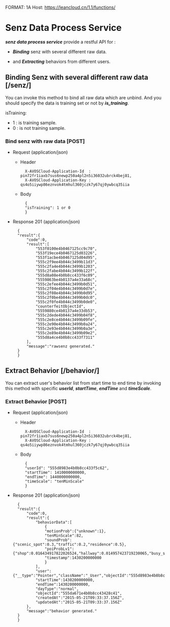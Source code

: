 FORMAT: 1A
Host: https://leancloud.cn/1.1/functions/

# Senz Data Process Service

***senz data process service*** provide a restful API for :

- ***Binding*** senz with several different raw data.

- and ***Extracting*** behaviors from different users.


## Binding Senz with several different raw data [/senz/]
You can invoke this method to bind all raw data which are unbind.
And you should specify the data is training set or not by ***is_training***.

isTraining:
- 1 : is training sample.
- 0 : is not training sample.

### Bind senz with raw data [POST]
+ Request (application/json)

    + Header

            X-AVOSCloud-Application-Id  : pin72fr1iaxb7sus6newp250a4pl2n5i36032ubrck4bej81,
            X-AVOSCloud-Application-Key : qs4o5iiywp86eznvok4tmhul360jczk7y67qj0ywbcq35iia

    + Body

            {
            "isTraining": 1 or 0
            }
        
+ Response 201 (application/json)

        {
        "result":{
            "code":0,
            "result":[
                "553f0100e4b0467125cc9c70",
                "553f19ece4b0467125d03226",
                "553f1acbe4b0467125d04d95",
                "555c2f9ee4b044c3499b11d3",
                "555c2fa4e4b044c3499b1203",
                "555c2fabe4b044c3499b122f",
                "555d8a08e4b0b8cc433f6c09",
                "5559863be4b0137a4e33a68c",
                "555c2efee4b044c3499b0d51",
                "555c2f04e4b044c3499b0d7e",
                "555c2f08e4b044c3499b0d95",
                "555c2f0be4b044c3499b0dc0",
                "555c2f0fe4b044c3499b0de0",
                "counterfeitObjectId",
                "5559880ce4b0137a4e33db53",
                "555c2dede4b044c3499b04f8",
                "555c2e8ce4b044c3499b09fe",
                "555c2e90e4b044c3499b0a24",
                "555c2e93e4b044c3499b0a3e",
                "555c2e89e4b044c3499b09e2",
                "555d8a4ce4b0b8cc433f7311"
            ],
            "message":"rawsenz generated."
        }
        }
        

## Extract Behavior [/behavior/]
You can extract user's behavior list from start time to end time by invoking this method with specific ***userId***, ***startTime***, ***endTime*** and ***timeScale***.

### Extract Behavior [POST]
+ Request (application/json)

       
    + Header

            X-AVOSCloud-Application-Id  : pin72fr1iaxb7sus6newp250a4pl2n5i36032ubrck4bej81,
            X-AVOSCloud-Application-Key : qs4o5iiywp86eznvok4tmhul360jczk7y67qj0ywbcq35iia

    + Body

            {
            "userId": "555d8983e4b0b8cc433f5c62",
            "startTime": 1410000000000,
            "endTime": 1440000000000,
            "timeScale": "tenMinScale"
            }
        
+ Response 201 (application/json)

        {
        "result":{
            "code":0,
            "result":{
                "behaviorData":[
                    {
                    "motionProb":{"unknown":1},
                    "tenMinScale":82,
                    "soundProb":{"scenic_spot":0.3,"traffic":0.2,"residence":0.5},
                    "poiProbLv1":{"shop":0.016434917822026524,"hallway":0.014957423719230065,"busy_street":0.019180711946056184,"flat":0.09020109305212921,"train_station":0.0021386172067842874,"living_room":0.47171305120789647,"supermarket":0.034099493685436244,"quite_street":0.051462099363445375,"bus_stop":0.019715366949585294,"bedroom":0.04643052651887983,"study_quite_office":0.015280221089777996,"forrest":0.02045756880502049,"kitchen":0.19792890863373186},
                    "timestamp":1430200000000
                    }
                ],
                "user":{"__type":"Pointer","className":"_User","objectId":"555d8983e4b0b8cc433f5c62"},
                "startTime":1430200000000,
                "endTime":1430200000000,
                "dayType":"normal",
                "objectId":"555da671e4b0b8cc43428c41",
                "createdAt":"2015-05-21T09:33:37.156Z",
                "updatedAt":"2015-05-21T09:33:37.156Z"
            },
            "message":"behavior generated."
        }
        }

